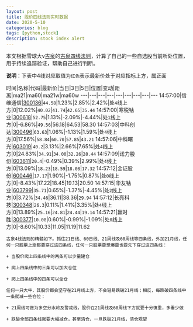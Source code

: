 ```yaml
---
layout: post
title: 股价四线法则实时数据
date: 2020-5-10
categories: blog
tags: [python,stock]
description: stock index alert
---
```



本文根据雪球大v[古泉](https://xueqiu.com/u/7148646888)的[古泉四线法则](https://xueqiu.com/7148646888/130498192)，计算了自己的一些自选股当前所处位置，用于持续追踪验证，帮助自己进行判断。

**说明**：下表中4线对应取值为`红色`表示最新价处于对应指标上方，属正面

时间|名称|代码|最新价|当日|3日|5日|位置|变动|距离|ma21|ma60|ma21w|ma60w
---|---|---|---|---|---|---|---|---
14:57:00|信维通信|[300136](https://xueqiu.com/S/SZ300136)|`44.58`|1.23%|2.85%|2.42%|处`4`线上方|0|12.02%|`40.02`|`41.74`|`42.65`|`35.44`
14:57:00|寒锐钴业|[300618](https://xueqiu.com/S/SZ300618)|`52.75`|1.13%|-2.09%|-4.44%|处`1`线上方|0|-6.86%|`49.56`|56.18|64.53|58.30
14:57:03|中科创达|[300496](https://xueqiu.com/S/SZ300496)|`63.63`|1.06%|-1.13%|1.59%|处`4`线上方|0|17.56%|`58.84`|`60.70`|`57.85`|`43.21`
14:57:06|中科曙光|[603019](https://xueqiu.com/S/SH603019)|`40.2`|3.13%|2.66%|7.65%|处`4`线上方|0|24.83%|`34.91`|`34.00`|`32.26`|`28.44`
14:57:09|诺力股份|[603611](https://xueqiu.com/S/SH603611)|`20.4`|-0.49%|0.39%|2.99%|处`4`线上方|0|13.09%|`18.23`|`18.59`|`18.08`|`17.32`
14:57:12|金证股份|[600446](https://xueqiu.com/S/SH600446)|`17.17`|1.90%|-1.75%|0.87%|处`0`线上方|0|-8.43%|17.22|18.45|19.13|20.50
14:57:15|华友钴业|[603799](https://xueqiu.com/S/SH603799)|`35.71`|0.65%|-1.37%|-4.45%|处`2`线上方|0|3.72%|`34.46`|36.11|38.36|`29.94`
14:57:12|长亮科技|[300348](https://xueqiu.com/S/SZ300348)|`26.3`|0.11%|1.41%|3.35%|处`4`线上方|0|13.89%|`25.16`|`24.81`|`24.44`|`19.14`
14:57:21|赢时胜|[300377](https://xueqiu.com/S/SZ300377)|`10.08`|0.60%|-0.99%|-1.09%|处`0`线上方|0|-8.60%|10.33|11.05|11.19|11.62

```
古泉4线法则的精髓如下。抓住21日线、60日线、21周线及60周线等四条线，外加21月线，任何一只股票上涨都要穿过这四条线，任何一只股票要想爆雷也要先下穿过这四条线：

+ 当股价爬上四条线中的两条可以少量建仓

+ 爬上四条线中的三条可以加大仓位

+ 爬上四条线中的四条可以全仓

任何一只大牛，其股价都会坚守在21月线上方，不会轻易跌破21月线；相反，每跌破四条线中一条就减一些仓位：

+ 21周线可做为多空分水岭及警戒线，股价在21周线及60周线下方就要十分慎重，多看少做

+ 跌破全部四条线就要大幅减仓，甚至清仓，一旦跌破21月线，清仓观望
```